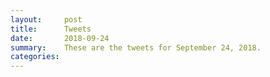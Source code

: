 ```yaml
---
layout:     post
title:      Tweets
date:       2018-09-24
summary:    These are the tweets for September 24, 2018.
categories:
---
```


